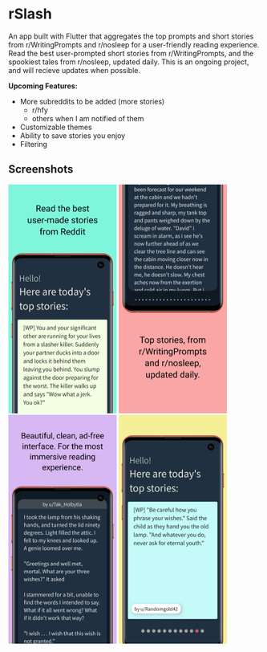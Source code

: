 # rSlash

An app built with Flutter that aggregates the top prompts and short stories from r/WritingPrompts and r/nosleep for a user-friendly reading experience. Read the best user-prompted
short stories from r/WritingPrompts, and the spookiest tales from r/nosleep, updated daily. This is an ongoing project, and will recieve updates when possible.

**Upcoming Features:**

- More subreddits to be added (more stories)
  - r/hfy
  - others when I am notified of them
- Customizable themes
- Ability to save stories you enjoy
- Filtering


## Screenshots

<p float="left">
<img src="https://github.com/bahaa-desoky/rSlash/blob/master/screenshots/1.png" alt="" width="216" height="456">
<img src="https://github.com/bahaa-desoky/rSlash/blob/master/screenshots/2.png" alt="" width="216" height="456">
<img src="https://github.com/bahaa-desoky/rSlash/blob/master/screenshots/3.png" alt="" width="216" height="456">
<img src="https://github.com/bahaa-desoky/rSlash/blob/master/screenshots/4.png" alt="" width="216" height="456">
</p>
